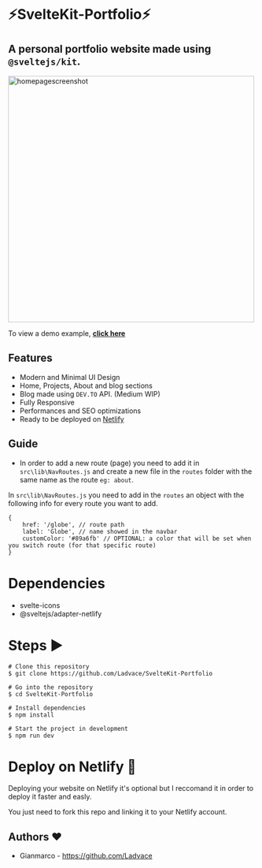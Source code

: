 # ⚡️SvelteKit-Portfolio⚡️

## A personal portfolio website made using `@sveltejs/kit`.

<p align="left">
    <img width="500" height="auto" src="https://i.imgur.com/IafmSKu.png" alt="homepagescreenshot" />
</p>

To view a demo example, **[click here](https://gianmarco.xyz)**

## Features

- Modern and Minimal UI Design
- Home, Projects, About and blog sections
- Blog made using `DEV.TO` API. (Medium WIP)
- Fully Responsive
- Performances and SEO optimizations
- Ready to be deployed on [Netlify](https://www.netlify.com/)

## Guide

- In order to add a new route (page) you need to add it in `src\lib\NavRoutes.js` and create a new file in the `routes` folder with the same name as the route `eg: about`.

In `src\lib\NavRoutes.js` you need to add in the `routes` an object with the following info for every route you want to add.

	{
		href: '/globe', // route path
		label: 'Globe', // name showed in the navbar
		customColor: '#89a6fb' // OPTIONAL: a color that will be set when you switch route (for that specific route)
	}

# Dependencies

- svelte-icons
- @sveltejs/adapter-netlify

# Steps ▶️

```
# Clone this repository
$ git clone https://github.com/Ladvace/SvelteKit-Portfolio
```

```
# Go into the repository
$ cd SvelteKit-Portfolio
```

```
# Install dependencies
$ npm install
```

```
# Start the project in development
$ npm run dev
```

# Deploy on Netlify 🚀

Deploying your website on Netlify it's optional but I reccomand it in order to deploy it faster and easly.

You just need to fork this repo and linking it to your Netlify account.

## Authors ❤️

- Gianmarco - https://github.com/Ladvace

